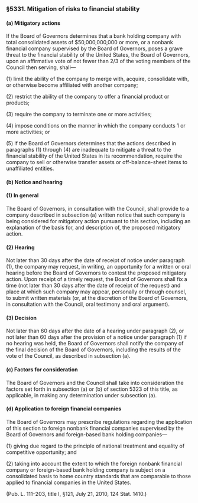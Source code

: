 ### §5331. Mitigation of risks to financial stability ###

#### (a) Mitigatory actions ####

If the Board of Governors determines that a bank holding company with total consolidated assets of $50,000,000,000 or more, or a nonbank financial company supervised by the Board of Governors, poses a grave threat to the financial stability of the United States, the Board of Governors, upon an affirmative vote of not fewer than 2/3 of the voting members of the Council then serving, shall—

(1) limit the ability of the company to merge with, acquire, consolidate with, or otherwise become affiliated with another company;

(2) restrict the ability of the company to offer a financial product or products;

(3) require the company to terminate one or more activities;

(4) impose conditions on the manner in which the company conducts 1 or more activities; or

(5) if the Board of Governors determines that the actions described in paragraphs (1) through (4) are inadequate to mitigate a threat to the financial stability of the United States in its recommendation, require the company to sell or otherwise transfer assets or off-balance-sheet items to unaffiliated entities.

#### (b) Notice and hearing ####

#### (1) In general ####

The Board of Governors, in consultation with the Council, shall provide to a company described in subsection (a) written notice that such company is being considered for mitigatory action pursuant to this section, including an explanation of the basis for, and description of, the proposed mitigatory action.

#### (2) Hearing ####

Not later than 30 days after the date of receipt of notice under paragraph (1), the company may request, in writing, an opportunity for a written or oral hearing before the Board of Governors to contest the proposed mitigatory action. Upon receipt of a timely request, the Board of Governors shall fix a time (not later than 30 days after the date of receipt of the request) and place at which such company may appear, personally or through counsel, to submit written materials (or, at the discretion of the Board of Governors, in consultation with the Council, oral testimony and oral argument).

#### (3) Decision ####

Not later than 60 days after the date of a hearing under paragraph (2), or not later than 60 days after the provision of a notice under paragraph (1) if no hearing was held, the Board of Governors shall notify the company of the final decision of the Board of Governors, including the results of the vote of the Council, as described in subsection (a).

#### (c) Factors for consideration ####

The Board of Governors and the Council shall take into consideration the factors set forth in subsection (a) or (b) of section 5323 of this title, as applicable, in making any determination under subsection (a).

#### (d) Application to foreign financial companies ####

The Board of Governors may prescribe regulations regarding the application of this section to foreign nonbank financial companies supervised by the Board of Governors and foreign-based bank holding companies—

(1) giving due regard to the principle of national treatment and equality of competitive opportunity; and

(2) taking into account the extent to which the foreign nonbank financial company or foreign-based bank holding company is subject on a consolidated basis to home country standards that are comparable to those applied to financial companies in the United States.

(Pub. L. 111–203, title I, §121, July 21, 2010, 124 Stat. 1410.)